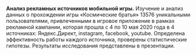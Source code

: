 **Анализ рекламных источников мобильной игры.**
Изучение и анализ данных о прохождении игры «Космические братья» 13576 уникальными пользователями, привлеченными в игровое приложение в рамках рекламной кампании, которая прошла с 4 по 10 мая 2020 года в 4 источниках: Яндекс.Директ, instagram, facebook, youtube.
Определена эффективность работы каждого источника, проверены статистические гипотезы.
Результаты исследования представлены в презентации.
